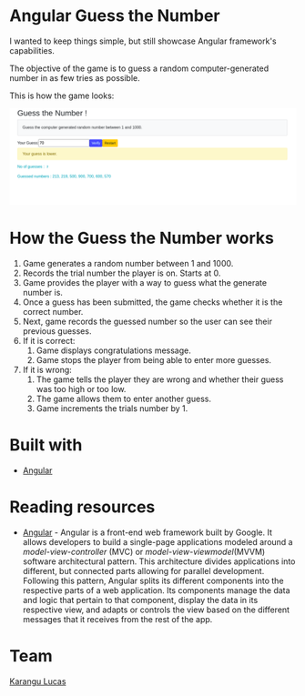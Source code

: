 # Angular Guess the Number
I wanted to keep things simple, but still showcase Angular framework's capabilities. 

The objective of the game is to guess a random computer-generated number in as few tries as possible.

This is how the game looks:

![This image displays the homepage for Gmeil Clone app](src/assets/guess-the-number.png)

# How the Guess the Number works
1. Game generates a  random number between 1 and 1000.
2. Records the trial number the player is on. Starts at 0.
3. Game provides the player with a way to guess what the generate number is.
4. Once a guess has been submitted, the game checks whether it is the correct number.
5. Next, game records the guessed number so the user can see their previous guesses.
6. If it is correct:
    1. Game displays congratulations message.
    2. Game stops the player from being able to enter more guesses.
7. If it is wrong:
    1. The game tells the player they are wrong and whether their guess was too high or too low.
    3. The game allows them to enter another guess.
    4. Game increments the trials number by 1.

# Built with
- [Angular](https://angular.io/)

# Reading resources
- [Angular](https://angular.io/) - Angular is a front-end web framework built by Google. It allows developers to build a single-page applications modeled around a *model-view-controller* (MVC) or *model-view-viewmodel*(MVVM) software architectural pattern. This architecture divides applications into different, but connected parts allowing for parallel development. Following this pattern, Angular splits its different components into the respective parts of a web application. Its components manage the data and logic that pertain to that component, display the data in its respective view, and adapts or controls the view based on the different messages that it receives from the rest of the app.

# Team
[Karangu Lucas](https://github.com/lwairore)
